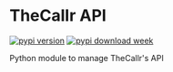 # TheCallr API
[![pypi version](http://img.shields.io/pypi/v/thecallrapi.svg)](https://pypi.python.org/pypi/thecallrapi) [![pypi download week](http://img.shields.io/pypi/dw/thecallrapi.svg)](https://pypi.python.org/pypi/thecallrapi)

Python module to manage TheCallr's API
